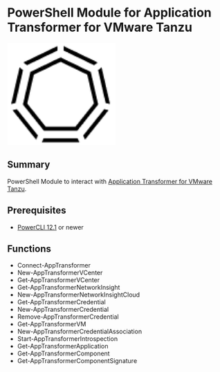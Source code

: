 # PowerShell Module for Application Transformer for VMware Tanzu

![](tanzu.png)

## Summary

PowerShell Module to interact with [Application Transformer for VMware Tanzu](https://williamlam.com/2022/01/application-transformer-for-vmware-tanzu-is-more-than-just-an-app-modernization-engine.html).

## Prerequisites
* [PowerCLI 12.1](https://code.vmware.com/web/tool/12.1.0/vmware-powercli) or newer

## Functions

* Connect-AppTransformer
* New-AppTransformerVCenter
* Get-AppTransformerVCenter
* Get-AppTransformerNetworkInsight
* New-AppTransformerNetworkInsightCloud
* Get-AppTransformerCredential
* New-AppTransformerCredential
* Remove-AppTransformerCredential
* Get-AppTransformerVM
* New-AppTransformerCredentialAssociation
* Start-AppTransformerIntrospection
* Get-AppTransformerApplication
* Get-AppTransformerComponent
* Get-AppTransformerComponentSignature
